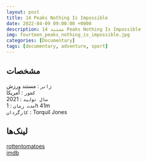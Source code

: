```yaml
---
layout: post
title: 14 Peaks Nothing Is Impossible
date: 2022-04-09 09:00:00 +0000
description: مستند 14 Peaks Nothing Is Impossible
img: fourteen_peaks_nothing_is_impossible.jpg
categories: [Documentary]
tags: [documentary, adventure, sport]
---
```


## مشخصات

`ژانر` : مستند ورزش  
`کشور` : آمریکا  
`سال تولید` : 2021  
`مدت زمان` : 1h 41m  
`کارگردان` : Torquil Jones

## لینک‌ها

[rottentomatoes](https://www.rottentomatoes.com/m/14_peaks_nothing_is_impossible)  
[imdb](https://www.imdb.com/title/tt14079374/)